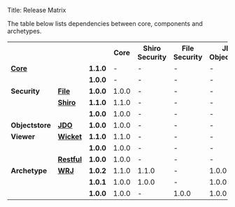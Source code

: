 Title: Release Matrix

The table below lists dependencies between core, components and archetypes.

<table>
<tr>
    <th>&nbsp;</th>
    <th>&nbsp;</th>
    <th>&nbsp;</th>
    <th>Core</th>
    <th>Shiro<br/>Security</th>
    <th>File<br/>Security</th>
    <th>JDO<br/>Objectstore</th>
    <th>Wicket<br/>Viewer</th>
    <th>Restful<br/>Viewer</th>
</tr>
<tr>
    <td><b><a href="core/about.html">Core</a></b></td>
    <td>&nbsp;</td>
    <td><b>1.1.0</b></td>
    <td>-</td>
    <td>-</td>
    <td>-</td>
    <td>-</td>
    <td>-</td>
    <td>-</td>
</tr>
<tr>
    <td>&nbsp;</td>
    <td>&nbsp;</td>
    <td><b>1.0.0</b></td>
    <td>-</td>
    <td>-</td>
    <td>-</td>
    <td>-</td>
    <td>-</td>
    <td>-</td>
</tr>
<tr>
    <td><b>Security</b></td>
    <td><b><a href="components/security/file/about.html">File</a></b></td>
    <td><b>1.0.0</b></td>
    <td>1.0.0</td>
    <td>-</td>
    <td>-</td>
    <td>-</td>
    <td>-</td>
    <td>-</td>
</tr>
<tr>
    <td>&nbsp;</td>
    <td><b><a href="components/security/shiro/about.html">Shiro</a></b></td>
    <td><b>1.1.0</b></td>
    <td>1.1.0</td>
    <td>-</td>
    <td>-</td>
    <td>-</td>
    <td>-</td>
    <td>-</td>
</tr>
<tr>
    <td>&nbsp;</td>
    <td>&nbsp;</td>
    <td><b>1.0.0</b></td>
    <td>1.0.0</td>
    <td>-</td>
    <td>-</td>
    <td>-</td>
    <td>-</td>
    <td>-</td>
</tr>
<tr>
    <td><b>Objectstore</b></td>
    <td><b><a href="components/objectstores/jdo/about.html">JDO</a></b></td>
    <td><b>1.0.0</b></td>
    <td>1.0.0</td>
    <td>-</td>
    <td>-</td>
    <td>-</td>
    <td>-</td>
    <td>-</td>
</tr>
<tr>
    <td><b>Viewer</b></td>
    <td><b><a href="components/viewers/wicket/about.html">Wicket</a></b></td>
    <td><b>1.1.0</b></td>
    <td>1.1.0</td>
    <td>-</td>
    <td>-</td>
    <td>-</td>
    <td>-</td>
    <td>-</td>
</tr>
<tr>
    <td>&nbsp;</td>
    <td>&nbsp;</td>
    <td><b>1.0.0</b></td>
    <td>1.0.0</td>
    <td>-</td>
    <td>-</td>
    <td>-</td>
    <td>-</td>
    <td>-</td>
</tr>
<tr>
    <td>&nbsp;</td>
    <td><b><a href="components/viewers/restfulobjects/about.html">Restful</a></b></td>
    <td><b>1.0.0</b></td>
    <td>1.0.0</td>
    <td>-</td>
    <td>-</td>
    <td>-</td>
    <td>-</td>
    <td>-</td>
</tr>
<tr>
    <td><b>Archetype</b></td>
    <td><b><a href="getting-started/quickstart-archetype.html">WRJ</a></b></td>
    <td><b>1.0.2</b></td>
    <td>1.1.0</td>
    <td>1.1.0</td>
    <td>-</td>
    <td>1.0.0</td>
    <td>1.1.0</td>
    <td>1.0.0</td>
</tr>
<tr>
    <td>&nbsp;</td>
    <td>&nbsp;</td>
    <td><b>1.0.1</b></td>
    <td>1.0.0</td>
    <td>1.0.0</td>
    <td>-</td>
    <td>1.0.0</td>
    <td>1.0.0</td>
    <td>1.0.0</td>
</tr>
<tr>
    <td>&nbsp;</td>
    <td>&nbsp;</td>
    <td><b>1.0.0</b></td>
    <td>1.0.0</td>
    <td>-</td>
    <td>1.0.0</td>
    <td>1.0.0</td>
    <td>1.0.0</td>
    <td>1.0.0</td>
</tr>
</table>

